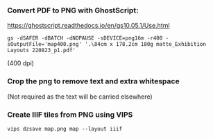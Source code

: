 
### Convert PDF to PNG with GhostScript:

https://ghostscript.readthedocs.io/en/gs10.05.1/Use.html

```
gs -dSAFER -dBATCH -dNOPAUSE -sDEVICE=png16m -r400 -sOutputFile='map400.png' '.\84cm x 178.2cm 180g matte_Exhibition Layouts 220823_p1.pdf'
```

(400 dpi)

### Crop the png to remove text and extra whitespace

(Not required as the text will be carried elsewhere)


### Create IIIF tiles from PNG using VIPS

```
vips dzsave map.png map --layout iiif
```



